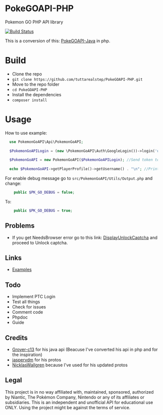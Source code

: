 # PokeGOAPI-PHP
Pokemon GO PHP API library

[![Build Status](https://travis-ci.org/tuttarealstep/PokeGOAPI-PHP.svg?branch=master)](https://travis-ci.org/tuttarealstep/PokeGOAPI-PHP)

This is a conversion of this: [PokeGOAPI-Java](https://github.com/Grover-c13/PokeGOAPI-Java) in php.

# Build
  - Clone the repo
  - `` git clone https://github.com/tuttarealstep/PokeGOAPI-PHP.git ``
  - Move to the repo folder
  - `` cd PokeGOAPI-PHP ``
  - Install the dependencies
  - `` composer install ``

# Usage
How to use example:

```php
  use PokemonGoAPI\Api\PokemonGoAPI;
  
  $PokemonGoAPILogin = (new \PokemonGoAPI\Auth\GoogleLogin())->login('username', 'password'); //Use Google for login and retrive token
  
  $PokemonGoAPI = new PokemonGoAPI($PokemonGoAPILogin); //Send token to the api
  
  echo $PokemonGoAPI->getPlayerProfile()->getUsername() . "\n"; //Print User Username
```

For enable debug message go to ``src/PokemonGoAPI/Utils/Output.php`` and change:
```php
    public $PK_GO_DEBUG = false;
 ```

To:

```php
    public $PK_GO_DEBUG = true;
 ```

## Problems
- If you get NeedsBrowser error go to this link: [DisplayUnlockCaptcha](https://accounts.google.com/b/0/DisplayUnlockCaptcha) and proceed to Unlock captcha.

## Links
  - [Examples](https://github.com/tuttarealstep/PokeGOAPI-PHP/tree/master/examples)

## Todo
  - Implement PTC Login
  - Test all things
  - Check for issues
  - Comment code
  - Phpdoc
  - Guide

## Credits
- [Grover-c13](https://github.com/Grover-c13) for his java api (Beacuse I've converted his api in php and for the inspiration)
- [jaspervdm](https://github.com/jaspervdm/pogoprotos-php) for his protos
- [NicklasWallgren](https://github.com/NicklasWallgren/PokemonGoAPI-PHP) because I've used for his updated protos

## Legal
This project is in no way affiliated with, maintained, sponsored, authorized by Niantic, The Pokémon Company, Nintendo or any of its affiliates or subsidiaries. This is an independent and unofficial API for educational use ONLY. Using the project might be against the terms of service.